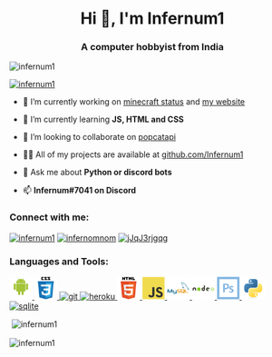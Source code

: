 <h1 align="center">Hi 👋, I'm Infernum1</h1>
<h3 align="center">A computer hobbyist from India</h3>

<p align="left"> <img src="https://komarev.com/ghpvc/?username=infernum1&label=Profile%20views&color=0e75b6&style=flat" alt="infernum1" /> </p>

<p align="left"> <a href="https://github.com/ryo-ma/github-profile-trophy"><img src="https://github-profile-trophy.vercel.app/?username=infernum1" alt="infernum1" /></a> </p>

- 🔭 I’m currently working on [minecraft status](github.com/Infernum1/MCUtility) and [my website](https://infernum.is-a.dev)

- 🌱 I’m currently learning **JS, HTML and CSS**

- 👯 I’m looking to collaborate on [popcatapi](https://github.com/Infernum1/PopCatWrapper)

- 👨‍💻 All of my projects are available at [github.com/Infernum1](github.com/Infernum1)

- 💬 Ask me about **Python or discord bots**

- 📫 **Infernum#7041 on Discord**

<h3 align="left">Connect with me:</h3>
<p align="left">
<a href="https://dev.to/infernum1" target="blank"><img align="center" src="https://raw.githubusercontent.com/rahuldkjain/github-profile-readme-generator/master/src/images/icons/Social/devto.svg" alt="infernum1" height="30" width="40" /></a>
<a href="https://instagram.com/infernomnom" target="blank"><img align="center" src="https://raw.githubusercontent.com/rahuldkjain/github-profile-readme-generator/master/src/images/icons/Social/instagram.svg" alt="infernomnom" height="30" width="40" /></a>
<a href="https://discord.gg/jJqJ3rjgqg" target="blank"><img align="center" src="https://raw.githubusercontent.com/rahuldkjain/github-profile-readme-generator/master/src/images/icons/Social/discord.svg" alt="jJqJ3rjgqg" height="30" width="40" /></a>
</p>

<h3 align="left">Languages and Tools:</h3>
<p align="left"> <a href="https://developer.android.com" target="_blank" rel="noreferrer"> <img src="https://raw.githubusercontent.com/devicons/devicon/master/icons/android/android-original-wordmark.svg" alt="android" width="40" height="40"/> </a> <a href="https://www.w3schools.com/css/" target="_blank" rel="noreferrer"> <img src="https://raw.githubusercontent.com/devicons/devicon/master/icons/css3/css3-original-wordmark.svg" alt="css3" width="40" height="40"/> </a> <a href="https://git-scm.com/" target="_blank" rel="noreferrer"> <img src="https://www.vectorlogo.zone/logos/git-scm/git-scm-icon.svg" alt="git" width="40" height="40"/> </a> <a href="https://heroku.com" target="_blank" rel="noreferrer"> <img src="https://www.vectorlogo.zone/logos/heroku/heroku-icon.svg" alt="heroku" width="40" height="40"/> </a> <a href="https://www.w3.org/html/" target="_blank" rel="noreferrer"> <img src="https://raw.githubusercontent.com/devicons/devicon/master/icons/html5/html5-original-wordmark.svg" alt="html5" width="40" height="40"/> </a> <a href="https://developer.mozilla.org/en-US/docs/Web/JavaScript" target="_blank" rel="noreferrer"> <img src="https://raw.githubusercontent.com/devicons/devicon/master/icons/javascript/javascript-original.svg" alt="javascript" width="40" height="40"/> </a> <a href="https://www.mysql.com/" target="_blank" rel="noreferrer"> <img src="https://raw.githubusercontent.com/devicons/devicon/master/icons/mysql/mysql-original-wordmark.svg" alt="mysql" width="40" height="40"/> </a> <a href="https://nodejs.org" target="_blank" rel="noreferrer"> <img src="https://raw.githubusercontent.com/devicons/devicon/master/icons/nodejs/nodejs-original-wordmark.svg" alt="nodejs" width="40" height="40"/> </a> <a href="https://www.photoshop.com/en" target="_blank" rel="noreferrer"> <img src="https://raw.githubusercontent.com/devicons/devicon/master/icons/photoshop/photoshop-line.svg" alt="photoshop" width="40" height="40"/> </a> <a href="https://www.python.org" target="_blank" rel="noreferrer"> <img src="https://raw.githubusercontent.com/devicons/devicon/master/icons/python/python-original.svg" alt="python" width="40" height="40"/> </a> <a href="https://www.sqlite.org/" target="_blank" rel="noreferrer"> <img src="https://www.vectorlogo.zone/logos/sqlite/sqlite-icon.svg" alt="sqlite" width="40" height="40"/> </a> </p>

<p>&nbsp;<img align="center" src="https://github-readme-stats.vercel.app/api?username=infernum1&show_icons=true&locale=en" alt="infernum1" /></p>

<p><img align="center" src="https://github-readme-streak-stats.herokuapp.com/?user=infernum1&" alt="infernum1" /></p>
